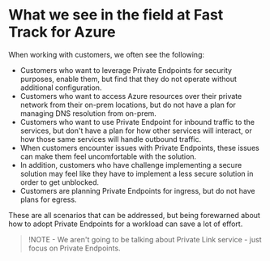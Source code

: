# What we see in the field at Fast Track for Azure

When working with customers, we often see the following:

- Customers who want to leverage Private Endpoints for security purposes, enable them, but find that they do not operate without additional configuration.
- Customers who want to access Azure resources over their private network from their on-prem locations, but do not have a plan for managing DNS resolution from on-prem.
- Customers who want to use Private Endpoint for inbound traffic to the services, but don't have a plan for how other services will interact, or how those same services will handle outbound traffic.
- When customers encounter issues with Private Endpoints, these issues can make them feel uncomfortable with the solution.
- In addition, customers who have challenge implementing a secure solution may feel like they have to implement a less secure solution in order to get unblocked.
- Customers are planning Private Endpoints for ingress, but do not have plans for egress.

These are all scenarios that can be addressed, but being forewarned about how to adopt Private Endpoints for a workload can save a lot of effort.

>!NOTE - We aren't going to be talking about Private Link service - just focus on Private Endpoints.
